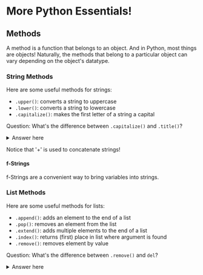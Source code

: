 
# More Python Essentials!

## Methods

A method is a function that belongs to an object. And in Python, most things are objects! Naturally, the methods that belong to a particular object can vary depending on the object's datatype.

### String Methods

Here are some useful methods for strings:

- ```.upper()```: converts a string to uppercase
- ```.lower()```: converts a string to lowercase
- ```.capitalize()```: makes the first letter of a string a capital

Question: What's the difference between `.capitalize()` and `.title()`?

<details>
    <summary>
    Answer here
    </summary>
    .capitalize() capitalizes the first letter of a string;<br/>
        .title() capitalizes the first letter and each letter after a space
    </details>

Notice that '+' is used to concatenate strings!

#### f-Strings

f-Strings are a convenient way to bring variables into strings.

### List Methods

Here are some useful methods for lists:

- ```.append()```: adds an element to the end of a list
- ```.pop()```: removes an element from the list
- ```.extend()```: adds multiple elements to the end of a list
- ```.index()```: returns (first) place in list where argument is found
- ```.remove()```: removes element by value

Question: What's the difference between ```.remove()``` and ```del```?

<details>
    <summary>
        Answer here
    </summary>
    .remove() removes an element by value;<br/>
    del removes an element by position

### List Comprehension

List comprehension is a handy way of generating a new list from existing lists.

Suppose I start with a simple list.

What I want now to do is to build a new list that comprises doubles of primes. I can do this with list comprehension!

The syntax is: ```[ f(x) for x in [original list] ]```

### Dictionary Methods

Here are some useful methods for dictionaries:

- ```.keys()```: returns an array of the dictionary's keys
- ```.values()```: returns an array of the dictionary's values
- ```.items()```: returns an array of key-value tuples

#### Dictionary Comprehension

## Zipping

Zipping is a way of merging two arrays into one. The result can be cast as a list or as a dict.

## Built-In Functions

Many useful functions are already built into Python:

- ```print()```: print the given string or variable's value
- ```type()```: returns the datatype of the argument
- ```len()```: returns the length of an array
- ```sum()```: returns the sum of the array's values
- ```min()```: returns the smallest member of an array
- ```max()```: returns the largest member of an array

## While Loops

We have already seen 'for'-loops, where you use a loop and count the iterations by the some pre-specified number. But sometimes we don't know how many times we'll need to iterate!

Suppose I want to build a program that will take in a whole number and then tell me how many times 2 divides that number evenly. So e.g. 2 divides 4 twice but 10 only once (and 1536 nine times).

A good first start is to take the input number and start dividing by 2. But when do I stop? Answer: When I reach an odd number!

## Nested Loops and List Comprehensions

We can put loops inside of other loops and list comprehensions inside of other list comprehensions. These come in handy especially when we have arrays inside of other arrays.

## Functions

This aspect of Python is _incredibly_ useful! Writing your own functions can save you a TON of work - by _automating_ it.

### Creating Functions

The first line will read:

'def' + _your function's name_ + '( )' + ':'

Any arguments to the function will go in the parentheses.

Let's try building a function that will automate our task of finding all the factors of 2 of a given number!

### Calling Functions

To _call_ a function, simply type its name, along with any necessary arguments in parentheses.

### Default Argument Values

Sometimes we'll want the argument(s) of our function to have default values.

## Exercises:

1. Build a function that will take an input string and add '-totally' to the end of it.

2. Build a function that will take in three numbers and return twice the smallest of the three.

3. Build a function that will create a list, of user-specified length, of empty dictionaries.

4. Build a function that will return the middle value (for odd-length) or middle two values (for even-length) of a string.

5. Build a function that will take in a list of lists of integers - default: \[[1, 2], [34, 27], [45, 13]\] - and return a list of the integers that are divisible by 3.

6. \*Build a function that will take in a list of lists of integers - default: \[[1, 2], [34, 27], [45, 13]\] - and return a dictionary whose keys are integers starting at 1 and counting up and whose values are the integers that are divisible by 3.
